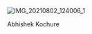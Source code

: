 ![IMG_20210802_124006_1](https://user-images.githubusercontent.com/89207598/163728899-a4220f81-f16c-4052-b4f5-97643bbd1ec0.jpg)

Abhishek Kochure
